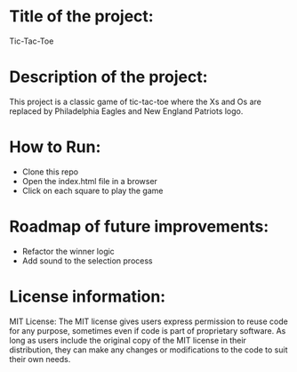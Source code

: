 # Title of the project:

Tic-Tac-Toe

# Description of the project:

This project is a classic game of tic-tac-toe where the Xs and Os are replaced by Philadelphia Eagles and New England Patriots logo.

# How to Run:

- Clone this repo
- Open the index.html file in a browser
- Click on each square to play the game

# Roadmap of future improvements:

- Refactor the winner logic
- Add sound to the selection process

# License information:

MIT License: The MIT license gives users express permission to reuse code for any purpose, sometimes even if code is part of proprietary software. As long as users include the original copy of the MIT license in their distribution, they can make any changes or modifications to the code to suit their own needs.
